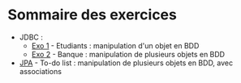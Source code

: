 # Sommaire des exercices

- JDBC :
  - [Exo 1](./jdbc/exo1) - Etudiants : manipulation d'un objet en BDD
  - [Exo 2](./jdbc/exo2) - Banque : manipulation de plusieurs objets en BDD
- [JPA](./jpa) - To-do list : manipulation de plusieurs objets en BDD, avec associations 
